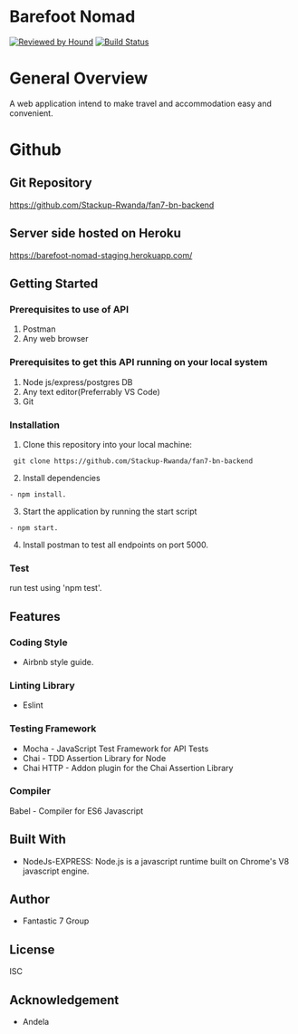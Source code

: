 

# Barefoot Nomad
[![Reviewed by Hound](https://img.shields.io/badge/Reviewed_by-Hound-8E64B0.svg)](https://houndci.com)
[![Build Status](https://travis-ci.org/Stackup-Rwanda/fan7-bn-backend.svg?branch=develop)](https://travis-ci.org/Stackup-Rwanda/fan7-bn-backend)

# General Overview
A web application intend to make travel and accommodation easy and convenient.


# Github 

## Git Repository

https://github.com/Stackup-Rwanda/fan7-bn-backend

## Server side hosted on Heroku

https://barefoot-nomad-staging.herokuapp.com/

## Getting Started

### Prerequisites to use of API

1. Postman
2. Any web browser

### Prerequisites to get this API running on your local system

1. Node js/express/postgres DB
2. Any text editor(Preferrably VS Code)
3. Git

### Installation
1. Clone this repository into your local machine:

```
 git clone https://github.com/Stackup-Rwanda/fan7-bn-backend
```
2. Install dependencies 
```
- npm install.
```
3. Start the application by running the start script

```
- npm start.
``` 

4. Install postman to test all endpoints on port 5000.

### Test

run test using 'npm test'.

## Features


### Coding Style

- Airbnb style guide.

### Linting Library
- Eslint 

### Testing Framework
- Mocha     - JavaScript Test Framework for API Tests
- Chai      - TDD Assertion Library for Node
- Chai HTTP - Addon plugin for the Chai Assertion Library

### Compiler
Babel - Compiler for ES6 Javascript
 
## Built With

- NodeJs-EXPRESS: Node.js is a javascript runtime built on Chrome's V8 javascript engine.


## Author

- Fantastic 7 Group

## License
ISC

## Acknowledgement

- Andela

